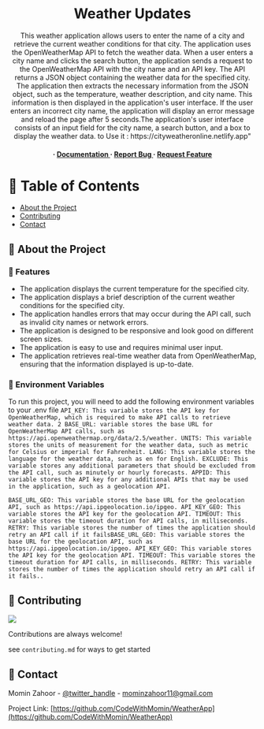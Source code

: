 <div align='center'>

<h1>Weather Updates</h1>
<p>This weather application allows users to enter the name of a city and retrieve the current weather conditions for that city. The application uses the OpenWeatherMap API to fetch the weather data. When a user enters a city name and clicks the search button, the application sends a request to the OpenWeatherMap API with the city name and an API key. The API returns a JSON object containing the weather data for the specified city. The application then extracts the necessary information from the JSON object, such as the temperature, weather description, and city name. This information is then displayed in the application's user interface. If the user enters an incorrect city name, the application will display an error message and reload the page after 5 seconds.The application's user interface consists of an input field for the city name, a search button, and a box to display the weather data.    to Use it : https://cityweatheronline.netlify.app"
 </p>
  

<h4> <span> · </span> <a href="https://github.com/CodeWithMomin/WeatherApp/blob/master/README.md"> Documentation </a> <span> · </span> <a href="https://github.com/CodeWithMomin/WeatherApp/issues"> Report Bug </a> <span> · </span> <a href="https://github.com/CodeWithMomin/WeatherApp/issues"> Request Feature </a> </h4>


</div>

# :notebook_with_decorative_cover: Table of Contents

- [About the Project](#star2-about-the-project)
- [Contributing](#wave-contributing)
- [Contact](#handshake-contact)


## :star2: About the Project

### :dart: Features
- The application displays the current temperature for the specified city.
- The application displays a brief description of the current weather conditions for the specified city.
- The application handles errors that may occur during the API call, such as invalid city names or network errors.
- The application is designed to be responsive and look good on different screen sizes.
- The application is easy to use and requires minimal user input.
- The application retrieves real-time weather data from OpenWeatherMap, ensuring that the information displayed is up-to-date.


### :key: Environment Variables
To run this project, you will need to add the following environment variables to your .env file
`API_KEY: This variable stores the API key for OpenWeatherMap, which is required to make API calls to retrieve weather data. 2 BASE_URL: variable stores the base URL for OpenWeatherMap API calls, such as https://api.openweathermap.org/data/2.5/weather. UNITS: This variable stores the units of measurement for the weather data, such as metric for Celsius or imperial for Fahrenheit. LANG: This variable stores the language for the weather data, such as en for English. EXCLUDE: This variable stores any additional parameters that should be excluded from the API call, such as minutely or hourly forecasts. APPID: This variable stores the API key for any additional APIs that may be used in the application, such as a geolocation API.`

`BASE_URL_GEO: This variable stores the base URL for the geolocation API, such as https://api.ipgeolocation.io/ipgeo. API_KEY_GEO: This variable stores the API key for the geolocation API. TIMEOUT: This variable stores the timeout duration for API calls, in milliseconds. RETRY: This variable stores the number of times the application should retry an API call if it failsBASE_URL_GEO: This variable stores the base URL for the geolocation API, such as https://api.ipgeolocation.io/ipgeo. API_KEY_GEO: This variable stores the API key for the geolocation API. TIMEOUT: This variable stores the timeout duration for API calls, in milliseconds. RETRY: This variable stores the number of times the application should retry an API call if it fails..`



## :wave: Contributing

<a href="https://github.com/CodeWithMomin/WeatherApp/graphs/contributors"> <img src="https://contrib.rocks/image?repo=Louis3797/awesome-readme-template" /> </a>

Contributions are always welcome!

see `contributing.md` for ways to get started

## :handshake: Contact

Momin Zahoor - [@twitter_handle](_mominzahoor_) - mominzahoor11@gmail.com

Project Link: [https://github.com/CodeWithMomin/WeatherApp](https://github.com/CodeWithMomin/WeatherApp)
